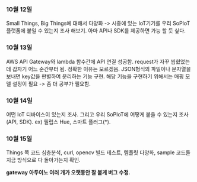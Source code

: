 ### 10월 12일
Small Things, Big Things에 대해서 다양화 -> 시중에 있는 IoT기기를 우리 SoPIoT플랫폼에 붙일 수 있는지 조사 해보기. 아마 API나 SDK를 제공하면 가능 할 듯 싶다.

### 10월 13일
AWS API Gateway와 lambda 함수간에 API 연결 성공함. request가 자꾸 씹혔었는데 갑자기 어느 순간부터 됨. 정확한 이유는 모르겠음. JSON형식의 파일이나 문자열을 보내면 key값을 판별하여 분리하는 기능 구현. 해당 기능을 구현하기 위해서는 매핑 모델 설정이 필요 -> 좀 더 공부가 필요함.

### 10월 14일
어떤 IoT 디바이스이 있는지 조사. 그리고 우리 SoPIoT에 어떻게 붙을 수 있는지 조사(API, SDK).
ex) 필립스 Hue, 스마트 플러그(*).

### 10월 15일
Things 쪽 코드 심층분석, curl, opencv 빌드 테스트, 템플릿 다양화, sample 코드들 지금 방식으로 다 돌아가는지 확인.

**gateway 아두이노 여러 개가 오랫동안 잘 붙게 버그 수정.**
